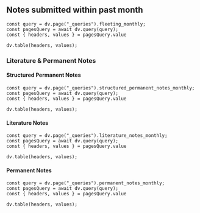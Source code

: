 
## Notes submitted within past month
```dataviewjs
const query = dv.page("_queries").fleeting_monthly;
const pagesQuery = await dv.query(query);
const { headers, values } = pagesQuery.value

dv.table(headers, values);
```

### Literature & Permanent Notes
#### Structured Permanent Notes
```dataviewjs
const query = dv.page("_queries").structured_permanent_notes_monthly;
const pagesQuery = await dv.query(query);
const { headers, values } = pagesQuery.value

dv.table(headers, values);
```

#### Literature Notes
```dataviewjs
const query = dv.page("_queries").literature_notes_monthly;
const pagesQuery = await dv.query(query);
const { headers, values } = pagesQuery.value

dv.table(headers, values);
```

#### Permanent Notes
```dataviewjs
const query = dv.page("_queries").permanent_notes_monthly;
const pagesQuery = await dv.query(query);
const { headers, values } = pagesQuery.value

dv.table(headers, values);
```

